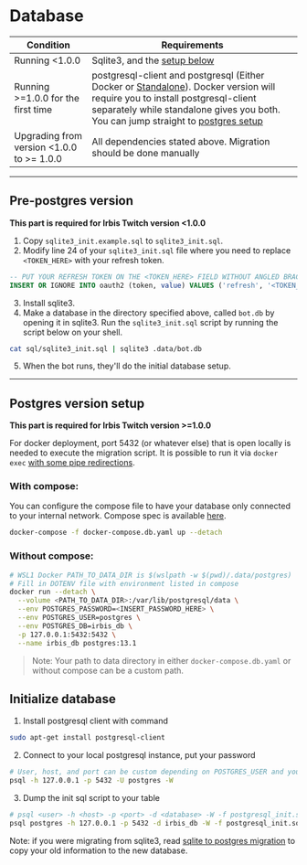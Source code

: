 # Database

| Condition                                 | Requirements                                                                                                                                                                                                                                                                        |
| ----------------------------------------- | ----------------------------------------------------------------------------------------------------------------------------------------------------------------------------------------------------------------------------------------------------------------------------------- |
| Running <1.0.0                            | Sqlite3, and the [setup below](#pre-postgres-version)                                                                                                                                                                                                                               |
| Running >=1.0.0 for the first time        | postgresql-client and postgresql (Either Docker or [Standalone](https://www.postgresql.org/download/)). Docker version will require you to install postgresql-client separately while standalone gives you both. You can jump straight to [postgres setup](#postgres-version-setup) |
| Upgrading from version <1.0.0 to >= 1.0.0 | All dependencies stated above. Migration should be done manually                                                                                                                                                                                                                    |

---

## Pre-postgres version

**This part is required for Irbis Twitch version <1.0.0**

1. Copy `sqlite3_init.example.sql` to `sqlite3_init.sql`.
2. Modify line 24 of your `sqlite3_init.sql` file where you need to replace `<TOKEN_HERE>` with your refresh token.

```sql
-- PUT YOUR REFRESH TOKEN ON THE <TOKEN_HERE> FIELD WITHOUT ANGLED BRACKET
INSERT OR IGNORE INTO oauth2 (token, value) VALUES ('refresh', '<TOKEN_HERE>');
```

3. Install sqlite3.
4. Make a database in the directory specified above, called `bot.db` by opening it in sqlite3. Run the `sqlite3_init.sql` script by running the script below on your shell.

```sh
cat sql/sqlite3_init.sql | sqlite3 .data/bot.db
```

5. When the bot runs, they'll do the initial database setup.

---

## Postgres version setup

**This part is required for Irbis Twitch version >=1.0.0**

For docker deployment, port 5432 (or whatever else) that is open locally is needed to execute the migration script. It is possible to run it via `docker exec` [with some pipe redirections](https://stackoverflow.com/questions/34779894/executing-sql-scripts-on-docker-container).

### With compose:

You can configure the compose file to have your database only connected to your internal network. Compose spec is available [here](https://github.com/compose-spec/compose-spec/blob/master/spec.md).

```sh
docker-compose -f docker-compose.db.yaml up --detach
```

### Without compose:

```sh
# WSL1 Docker PATH_TO_DATA_DIR is $(wslpath -w $(pwd)/.data/postgres)
# Fill in DOTENV file with environment listed in compose
docker run --detach \
  --volume <PATH_TO_DATA_DIR>:/var/lib/postgresql/data \
  --env POSTGRES_PASSWORD=<INSERT_PASSWORD_HERE> \
  --env POSTGRES_USER=postgres \
  --env POSTGRES_DB=irbis_db \
  -p 127.0.0.1:5432:5432 \
  --name irbis_db postgres:13.1
```

> Note: Your path to data directory in either `docker-compose.db.yaml` or without compose can be a custom path.

## Initialize database

1. Install postgresql client with command

```sh
sudo apt-get install postgresql-client
```

2. Connect to your local postgresql instance, put your password

```sh
# User, host, and port can be custom depending on POSTGRES_USER and your initial config environment
psql -h 127.0.0.1 -p 5432 -U postgres -W
```

3. Dump the init sql script to your table

```sh
# psql <user> -h <host> -p <port> -d <database> -W -f postgresql_init.sql
psql postgres -h 127.0.0.1 -p 5432 -d irbis_db -W -f postgresql_init.sql
```

Note: if you were migrating from sqlite3, read [sqlite to postgres migration](#Migration-from-sqlite-to-postgres) to copy your old information to the new database.
